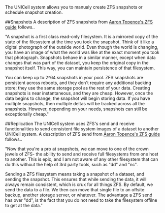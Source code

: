 
The UNICell system allows you to manualy create ZFS snapshots or schedule snapshot creation. 

##Snapshots
A description of ZFS snapshots from [Aaron Topence's ZFS guide](https://pthree.org/2012/12/19/zfs-administration-part-xii-snapshots-and-clones/) follows..

"A snapshot is a first class read-only filesystem. It is a mirrored copy of the state of the filesystem at the time you took the snapshot. Think of it like a digital photograph of the outside world. Even though the world is changing, you have an image of what the world was like at the exact moment you took that photograph. Snapshots behave in a similar manner, except when data changes that was part of the dataset, you keep the original copy in the snapshot itself. This way, you can maintain persistence of that filesystem.

You can keep up to 2^64 snapshots in your pool. ZFS snapshots are persistent across reboots, and they don't require any additional backing store; they use the same storage pool as the rest of your data. Creating snapshots is near instantaneous, and they are cheap. However, once the data begins to change, the snapshot will begin storing data. If you have multiple snapshots, then multiple deltas will be tracked across all the snapshots. However, depending on your needs, snapshots can still be exceptionally cheap."

##Replication
The UNICell system uses ZFS's send and receive functionalities to send consistent file system images of a dataset to another UNICell system. A description of ZFS send from [Aaron Topence's ZFS guide](https://pthree.org/2012/12/20/zfs-administration-part-xiii-sending-and-receiving-filesystems/) follows..

"Now that you're a pro at snapshots, we can move to one of the crown jewels of ZFS- the ability to send and receive full filesystems from one host to another. This is epic, and I am not aware of any other filesystem that can do this without the help of 3rd party tools, such as "dd" and "nc".

Sending a ZFS filesystem means taking a snapshot of a dataset, and sending the snapshot. This ensures that while sending the data, it will always remain consistent, which is crux for all things ZFS. By default, we send the data to a file. We then can move that single file to an offsite backup, another storage server, or whatever. The advantage a ZFS send has over "dd", is the fact that you do not need to take the filesystem offilne to get at the data."
